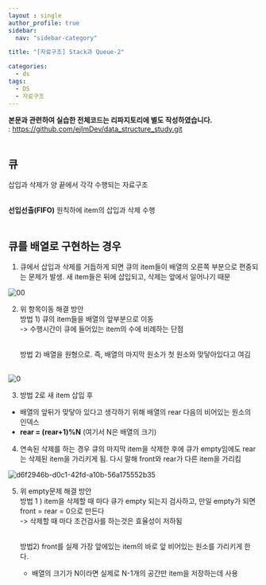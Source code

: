 ```yaml
---
layout : single
author_profile: true
sidebar: 
  nav: "sidebar-category"

title: "[자료구조] Stack과 Queue-2"

categories:
  - ds
tags:
  - DS
  - 자료구조
---
```



**본문과 관련하여 실습한 전체코드는 리파지토리에 별도 작성하였습니다.**<br>
: https://github.com/ejImDev/data_structure_study.git <br><br>

## 큐

삽입과 삭제가 양 끝에서 각각 수행되는 자료구조<br><br>

**선입선출(FIFO)** 원칙하에 item의 삽입과 삭제 수행<br><br>

## 큐를 배열로 구현하는 경우

1. 큐에서 삽입과 삭제를 거듭하게 되면 큐의 item들이 배열의 오른쪽 부분으로 편중되는 문제가 발생. 새 item들은 뒤에 삽입되고, 삭제는 앞에서 일어나기 때문<br>

![00](https://user-images.githubusercontent.com/102012107/233803646-135d7a89-78c0-4add-b726-b82d5ef53dd7.JPG)


2. 위 항목이동 해결 방안<br>
	방법 1) 큐의 item들을 배열의 앞부분으로 이동 <br>
	-> 수행시간이 큐에 들어있는 item의 수에 비례하는 단점<br><br>
	
	방법 2) 배열을 원형으로. 즉, 배열의 마지막 원소가 첫 원소와 맞닿아있다고 여김<br><br>

![0](https://user-images.githubusercontent.com/102012107/233803631-025f7750-43b5-4ca2-816b-62730d7da3c8.JPG)

3. 방법 2로 새 item 삽입 후<br>
- 배열의 앞뒤가 맞닿아 있다고 생각하기 위해 배열의 rear 다음의 비어있는 원소의 인덱스<br>
- **rear = (rear+1)%N** (여기서 N은 배열의 크기)<br>

4. 연속된 삭제를 하는 경우 큐의 마지막 item을 삭제한 후에 큐가 empty임에도 rear는 삭제된 item을 가리키게 됨. 다시 말해 front와 rear가 다른 item을 가리킴<br>

![d6f2946b-d0c1-42fd-a10b-56a175552b35](https://user-images.githubusercontent.com/102012107/233803675-aa803f04-c391-4dd9-817d-9b2db7f3f1f5.jpg)


5. 위 empty문제 해결 방안<br>
	방법 1 ) item을 삭제할 때 마다 큐가 empty 되는지 검사하고, 만일 empty가 되면 front = rear = 0으로 만든다<br>
	-> 삭제할 때 마다 조건검사를 하는것은 효율성이 저하됨<br><br>
	
	방법2) front를 실제 가장 앞에있는 item의 바로 앞 비어있는 원소를 가리키게 한다. <br>
	- 배열의 크기가 N이라면 실제로 N-1개의 공간만 item을 저장하는데 사용<br>
	
  
